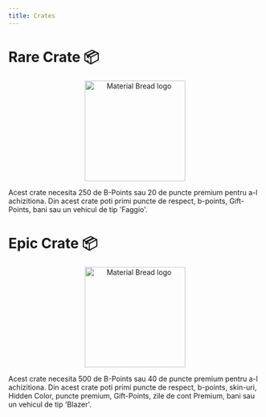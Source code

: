```yaml
---
title: Crates
---
```


 
 # Rare Crate 📦
<p align="center">
    <img width="200" src="https://i.imgur.com/NsiJDOL.png" alt="Material Bread logo">
</p>
Acest crate necesita 250 de B-Points sau 20 de puncte premium pentru a-l achizitiona.
Din acest crate poti primi puncte de respect, b-points, Gift-Points, bani sau un vehicul de tip 'Faggio'.

# Epic Crate 📦
<p align="center">
 <img width="200" src="https://i.imgur.com/ARZJOwu.png" alt="Material Bread logo">
</p>

Acest crate necesita 500 de B-Points sau 40 de puncte premium pentru a-l achizitiona.
Din acest crate poti primi puncte de respect, b-points, skin-uri, Hidden Color, puncte premium, Gift-Points, zile de cont Premium, bani sau un vehicul de tip 'Blazer'.
